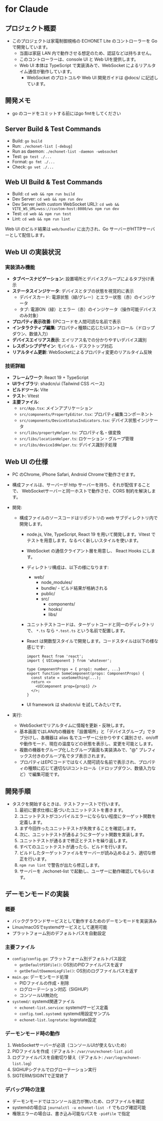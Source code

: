 # for Claude

## プロジェクト概要

- このプロジェクトは家電制御規格の ECHONET Lite のコントローラーを Go で開発しています。
  - 当面は家庭 LAN 内で動作させる想定のため、認証などは持ちません。
  - このコントローラーは、console UI と Web UIを提供します。
  - Web UI 本体は TypeScript で実装済みで、WebSocket によるリアルタイム通信が動作しています。
    - WebSocket のプロトコルや Web UI 開発ガイドは @docs/ に記述しています。

## 開発メモ

- go のコードをコミットする前にはgo fmtをしてください

## Server Build & Test Commands

- Build: `go build`
- Run: `./echonet-list [-debug]`
- Run as daemon: `./echonet-list -daemon -websocket`
- Test: `go test ./...`
- Format: `go fmt ./...`
- Check: `go vet ./...`

## Web UI Build & Test Commands

- Build: `cd web && npm run build`
- Dev Server: `cd web && npm run dev`
- Dev Server (with custom WebSocket URL): `cd web && VITE_WS_URL=wss://custom-host:8080/ws npm run dev`
- Test: `cd web && npm run test`
- Lint: `cd web && npm run lint`

Web UI のビルド結果は `web/bundle/` に出力され、Go サーバーがHTTPサーバーとして配信します。

## Web UI の実装状況

### 実装済み機能

- **タブベースナビゲーション**: 設置場所とデバイスグループによるタブ分け表示
- **ステータスインジケータ**: デバイスとタブの状態を視覚的に表示
  - デバイスカード: 電源状態（緑/グレー）とエラー状態（赤）のインジケータ
  - タブ: 電源ON（緑）とエラー（赤）のインジケータ（操作可能デバイスのみ対象）
- **プロパティ表示改善**: EPCコードを人間可読な名前で表示
- **インタラクティブ編集**: プロパティ種類に応じたUIコントロール（ドロップダウン、数値入力）
- **デバイスエイリアス表示**: エイリアス名での分かりやすいデバイス識別
- **レスポンシブデザイン**: モバイル・デスクトップ対応
- **リアルタイム更新**: WebSocketによるプロパティ変更のリアルタイム反映

### 技術詳細

- **フレームワーク**: React 19 + TypeScript
- **UIライブラリ**: shadcn/ui (Tailwind CSS ベース)
- **ビルドツール**: Vite
- **テスト**: Vitest
- **主要ファイル**:
  - `src/App.tsx`: メインアプリケーション
  - `src/components/PropertyEditor.tsx`: プロパティ編集コンポーネント
  - `src/components/DeviceStatusIndicators.tsx`: デバイス状態インジケータ
  - `src/libs/propertyHelper.ts`: プロパティ名・値変換
  - `src/libs/locationHelper.ts`: ロケーション・グループ管理
  - `src/libs/deviceIdHelper.ts`: デバイス識別子処理

## Web UI の仕様

- PC のChrome, iPhone Safari, Android Chromeで動作させます。
- 構成ファイルは、サーバーが http サーバーを持ち、それが配信することで、 WebSocketサーバーと同一ホストで動作させ、CORS 制約を解決します。
- 開発:
  - 構成ファイルのソースコードはリポジトリの web サブディレクトリ内で開発します。
    - node.js, Vite, TypeScript, React 19 を用いて開発します。Vitest でテストを用意します。なるべく新しいスタイルを使います。
    - WebSocket の通信クライアント層を用意し、 React Hooks にします。
    - ディレクトリ構成は、以下の様になります:
      - web/
        - node_modules/
        - bundle/ - ビルド結果が格納される
        - public/
        - src/
          - components/
          - hooks/
          - libs/
    - ユニットテストコードは、ターゲットコードと同一のディレクトリで、 `*.ts` なら `*.test.ts` という名前で配置します。
    - React は関数型スタイルで開発します。コードスタイルは以下の様な感じです:

      ```tsx
      import React from 'react';
      import { UIComponent } from 'whatever';

      type ComponentProps = { prop1: number, ...}
      export function SomeComponent(props: ComponentProps) { 
        const state = useSomething(...);
        return <>
          <UIComponent prop={prop1} />
        </>;
      }
      ```

    - UI framework は shadcn/ui を試してみたいです。

- 実行:
  - WebSocketでリアルタイムに情報を更新・反映します。
  - 基本画面ではLAN内の機器を「設置場所」と「デバイスグループ」でタブ分けし、各機器は alias 名でユーザーに分かりやすく識別させ、on/off や動作モード、現在の温度などの状態を表示し、変更を可能とします。
  - 複数の機器をグループ化したグループ画面も実装済みで、"@" プレフィックス付きのグループ名でタブ表示されます。
  - プロパティはEPCコードではなく人間可読な名前で表示され、プロパティの種類に応じて適切なUIコントロール（ドロップダウン、数値入力など）で編集可能です。

## 開発手順

- タスクを開始するときは、テストファーストで行います。
  1. 最初に要求仕様に基づいたユニットテストを書きます。
  2. ユニットテストがコンパイルエラーにならない程度にターゲット関数を定義します。
  3. まず今回作ったユニットテストが失敗することを確認します。
  4. 次に、ユニットテストが通るようにターゲット関数を実装します。
  5. ユニットテストが通るまで修正とテストを繰り返します。
  6. すべてのユニットテストが通ったら、ビルドを行います。
  7. ビルドしたターゲットファイルをサーバーが読み込めるよう、適切な修正を行います。
  8. `npm run lint` で警告が出たら修正します。
  9. サーバーを ./echonet-list で起動し、ユーザーに動作確認してもらいます。

## デーモンモードの実装

### 概要

- バックグラウンドサービスとして動作するためのデーモンモードを実装済み
- Linux/macOSでsystemdサービスとして運用可能
- プラットフォーム別のデフォルトパスを自動設定

### 主要ファイル

- `config/config.go`: プラットフォーム別デフォルトパス設定
  - `getDefaultPIDFile()`: OS別のPIDファイルパスを返す
  - `getDefaultDaemonLogFile()`: OS別のログファイルパスを返す
- `main.go`: デーモンモード処理
  - PIDファイルの作成・削除
  - ログローテーション対応（SIGHUP）
  - コンソールUI無効化
- `systemd/`: systemd関連ファイル
  - `echonet-list.service`: systemdサービス定義
  - `config.toml.systemd`: systemd用設定サンプル
  - `echonet-list.logrotate`: logrotate設定

### デーモンモード時の動作

1. WebSocketサーバーが必須（コンソールUIが使えないため）
2. PIDファイルを作成（デフォルト: `/var/run/echonet-list.pid`）
3. ログファイルパスを自動切り替え（デフォルト: `/var/log/echonet-list.log`）
4. SIGHUPシグナルでログローテーション実行
5. SIGTERM/SIGINTで正常終了

### デバッグ時の注意

- デーモンモードではコンソール出力が無いため、ログファイルを確認
- systemdの場合は `journalctl -u echonet-list -f` でもログ確認可能
- 権限エラーの場合は、書き込み可能なパスを `-pidfile` で指定
